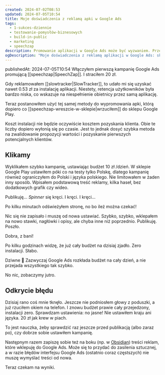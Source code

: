 ```yaml
---
created: 2024-07-02T08:53
updated: 2024-07-05T10:54
title: Moje doświadczenia z reklamą apki w Google Ads
tags:
  - 1-sukces-dziennie
  - testowanie-pomysłów-biznesowych
  - build-in-public
  - marketing
  - speechzap
description: Promowanie aplikacji w Google Ads może być wyzwaniem. Przeczytaj o moich doświadczeniach z reklamą SpeechZap i SlowTracker. Dowiedz się, jak ustawić kampanię, unikać błędów i optymalizować koszty instalacji. Uzyskaj praktyczne wskazówki dotyczące tworzenia skutecznych reklam w Google Ads, które pomogą Ci osiągnąć lepsze wyniki i przyciągnąć więcej użytkowników do Twojej aplikacji. Sprawdź, jakie kroki podjąłem, aby poprawić wydajność moich kampanii reklamowych.
ogDescription: "Moje doświadczenia z reklamą aplikacji w Google Ads: skuteczne kampanie, unikanie błędów, optymalizacja kosztów instalacji. Praktyczne wskazówki i wnioski."
---
```

publishedAt: 2024-07-05T10:54
Włączyłem pierwszą kampanię Google Ads promującą [[speechzap|SpeechZap]]. I straciłem 20 zł.

Gdy reklamowałem [[slowtracker|SlowTracker]], to udało mi się uzyskać nawet 0.53 zł za instalację aplikacji. Niestety, retencja użytkowników była bardzo niska, co wskazuje na niespełnienie obietnicy przez samą aplikację.

Teraz postanowiłem użyć tej samej metody do wypromowania apki, którą dopiero co [[speechzap-wreszcie-w-sklepie|wrzuciłem]] do sklepu Google Play.

Koszt instalacji nie będzie oczywiście kosztem pozyskania klienta. Obie te liczby dopiero wyłonią się po czasie. Jest to jednak dosyć szybka metoda na zwalidowanie propozycji wartości i pozyskanie pierwszych potencjalnych klientów.

## Klikamy

Wyklikałem szybko kampanię, ustawiając budżet 10 zł /dzień. W sklepie Google Play ustawiłem póki co na testy tylko Polskę, dlatego kampanię również ograniczyłem do Polski i języka polskiego. Nie limitowałem w żaden inny sposób. Wpisałem podstawową treść reklamy, kilka haseł, bez dodatkowych grafik czy wideo.

Publikuję... *Spinner* się kręci. I kręci. I kręci...

Po kilku minutach odświeżyłem stronę, no bo ileż można czekać!

Nic się nie zapisało i muszę od nowa ustawiać. Szybko, szybko, wklepałem na nowo stawki, nagłówki i opisy, ale chyba inne niż poprzednio. Publikuję. Poszło.

Dobra, z bani!

Po kilku godzinach widzę, że już cały budżet na dzisiaj zjadło. Zero instalacji. Słabo. 

Dziwne 🤔 Zazwyczaj Google Ads rozkłada budżet na cały dzień, a nie przejada wszystkiego tak szybko.

No nic, zobaczymy jutro.

## Odkrycie błędu

Dzisiaj rano coś mnie tknęło. Jeszcze nie podniosłem głowy z poduszki, a już rzuciłem okiem na telefon. I znowu budżet prawie cały przejedzony, instalacji zero. Sprawdzam ustawienia: no jasne! Nie ustawiłem kraju ani języka. 20 zł jak krew w piach.

To jest nauczka, żeby sprawdzić raz jeszcze przed publikacją (albo zaraz po), czy dobrze sobie ustawiłem kampanię.

Następnym razem zapiszę sobie też na boku (np. w [Obsidian](https://obsidian.md/)) treści reklam, które wklepuję do Google Ads. Może się to przydać do zasilenia sztucznej, a w razie błędów interfejsu Google Ads (ostatnio coraz częstszych) nie muszę wymyślać treści od nowa.

Teraz czekam na wyniki.